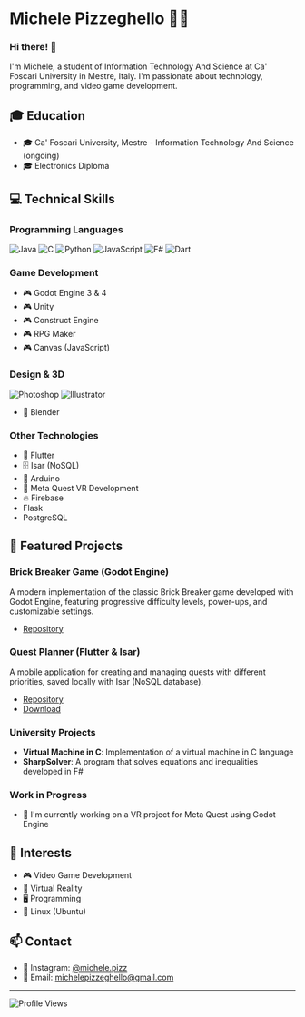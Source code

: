 # Michele Pizzeghello 👨‍💻

### Hi there! 👋

I'm Michele, a student of Information Technology And Science at Ca' Foscari University in Mestre, Italy. I'm passionate about technology, programming, and video game development.

## 🎓 Education
- 🎓 Ca' Foscari University, Mestre - Information Technology And Science (ongoing)
- 🎓 Electronics Diploma

## 💻 Technical Skills

### Programming Languages
![Java](https://img.shields.io/badge/Java-ED8B00?style=for-the-badge&logo=java&logoColor=white)
![C](https://img.shields.io/badge/C-00599C?style=for-the-badge&logo=c&logoColor=white)
![Python](https://img.shields.io/badge/Python-14354C?style=for-the-badge&logo=python&logoColor=white)
![JavaScript](https://img.shields.io/badge/JavaScript-F7DF1E?style=for-the-badge&logo=javascript&logoColor=black)
![F#](https://img.shields.io/badge/F%23-5C2D91?style=for-the-badge&logo=fsharp&logoColor=white)
![Dart](https://img.shields.io/badge/Dart-0175C2?style=for-the-badge&logo=dart&logoColor=white)

### Game Development
- 🎮 Godot Engine 3 & 4
- 🎮 Unity
- 🎮 Construct Engine
- 🎮 RPG Maker
- 🎮 Canvas (JavaScript)

### Design & 3D
![Photoshop](https://aleen42.github.io/badges/src/photoshop.svg)
![Illustrator](https://aleen42.github.io/badges/src/illustrator.svg)
- 🎨 Blender

### Other Technologies
- 📱 Flutter
- 🗄️ Isar (NoSQL)
- 🤖 Arduino
- 🥽 Meta Quest VR Development
- 🔥 Firebase
- Flask
- PostgreSQL

## 🚀 Featured Projects

### Brick Breaker Game (Godot Engine)
A modern implementation of the classic Brick Breaker game developed with Godot Engine, featuring progressive difficulty levels, power-ups, and customizable settings.
- [Repository](https://github.com/mike0697/Breakout)

### Quest Planner (Flutter & Isar)
A mobile application for creating and managing quests with different priorities, saved locally with Isar (NoSQL database).
- [Repository](https://github.com/mike0697/quest_planner)
- [Download](https://github.com/mike0697/quest_planner/tree/master/release)

### University Projects
- **Virtual Machine in C**: Implementation of a virtual machine in C language
- **SharpSolver**: A program that solves equations and inequalities developed in F#

### Work in Progress
- 🔭 I'm currently working on a VR project for Meta Quest using Godot Engine

## 🌱 Interests
- 🎮 Video Game Development
- 🥽 Virtual Reality
- 🖥️ Programming
- 🐧 Linux (Ubuntu)

## 📫 Contact
- 📸 Instagram: [@michele.pizz](https://www.instagram.com/michele.pizz/)
- 📧 Email: michelepizzeghello@gmail.com

---

![Profile Views](https://komarev.com/ghpvc/?username=mike0697)
